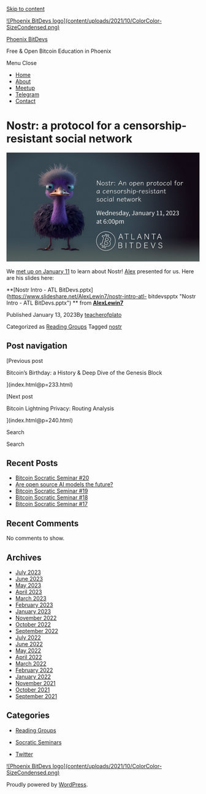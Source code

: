 [Skip to content](index.html@p=236.html#content)

[![Phoenix BitDevs logo](content/uploads/2021/10/ColorColor-
SizeCondensed.png)](index.html)

[Phoenix BitDevs](index.html)

Free & Open Bitcoin Education in Phoenix

Menu  Close

  * [Home](index.html)
  * [About](index.html@p=6.html)
  * [Meetup](https://www.meetup.com/azbitcoin)
  * [Telegram](index.html@p=62.html)
  * [Contact](index.html@p=7.html)

# Nostr: a protocol for a censorship-resistant social network

![](content/uploads/2023/01/ATLBitDevs_2023-01-11_nostr-1568x882.jpg)

We [met up on January
11](https://www.meetup.com/azbitcoinevents/290677994/) to learn about
Nostr! [Alex](https://twitter.com/_AlexLewin) presented for us. Here are his
slides here:

**[Nostr Intro - ATL
BitDevs.pptx](https://www.slideshare.net/AlexLewin7/nostr-intro-atl-
bitdevspptx "Nostr Intro - ATL BitDevs.pptx") ** from
**[AlexLewin7](https://www.slideshare.net/AlexLewin7)**

Published January 13, 2023By
[teacherofplato](author/teacherofplato/index.html)

Categorized as [Reading Groups](category/reading-groups/index.html) Tagged
[nostr](tag/nostr/index.html)

## Post navigation

[Previous post

Bitcoin’s Birthday: a History & Deep Dive of the Genesis Block

](index.html@p=233.html)

[Next post

Bitcoin Lightning Privacy: Routing Analysis

](index.html@p=240.html)

Search

Search

## Recent Posts

  * [Bitcoin Socratic Seminar #20](index.html@p=316.html)
  * [Are open source AI models the future?](index.html@p=308.html)
  * [Bitcoin Socratic Seminar #19](index.html@p=300.html)
  * [Bitcoin Socratic Seminar #18](index.html@p=293.html)
  * [Bitcoin Socratic Seminar #17](index.html@p=284.html)

## Recent Comments

No comments to show.

## Archives

  * [July 2023](2023/07/index.html)
  * [June 2023](2023/06/index.html)
  * [May 2023](2023/05/index.html)
  * [April 2023](2023/04/index.html)
  * [March 2023](2023/03/index.html)
  * [February 2023](2023/02/index.html)
  * [January 2023](2023/01/index.html)
  * [November 2022](2022/11/index.html)
  * [October 2022](2022/10/index.html)
  * [September 2022](2022/09/index.html)
  * [July 2022](2022/07/index.html)
  * [June 2022](2022/06/index.html)
  * [May 2022](2022/05/index.html)
  * [April 2022](2022/04/index.html)
  * [March 2022](2022/03/index.html)
  * [February 2022](2022/02/index.html)
  * [January 2022](2022/01/index.html)
  * [November 2021](2021/11/index.html)
  * [October 2021](2021/10/index.html)
  * [September 2021](2021/09/index.html)

## Categories

  * [Reading Groups](category/reading-groups/index.html)
  * [Socratic Seminars](category/socratic-seminars/index.html)

  * [Twitter](https://twitter.com/Phoenixbitdevs)

[![Phoenix BitDevs logo](content/uploads/2021/10/ColorColor-
SizeCondensed.png)](index.html)

Proudly powered by [WordPress](https://wordpress.org/).

